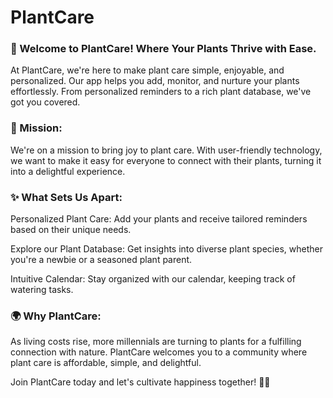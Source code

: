 # PlantCare


### 🌿 Welcome to PlantCare! Where Your Plants Thrive with Ease.

At PlantCare, we're here to make plant care simple, enjoyable, and personalized. Our app helps you add, monitor, and nurture your plants effortlessly. From personalized reminders to a rich plant database, we've got you covered.

### 🌱 Mission:
We're on a mission to bring joy to plant care. With user-friendly technology, we want to make it easy for everyone to connect with their plants, turning it into a delightful experience.

### ✨ What Sets Us Apart:

Personalized Plant Care: Add your plants and receive tailored reminders based on their unique needs.

Explore our Plant Database: Get insights into diverse plant species, whether you're a newbie or a seasoned plant parent.

Intuitive Calendar: Stay organized with our calendar, keeping track of watering tasks.

### 🌍 Why PlantCare:
As living costs rise, more millennials are turning to plants for a fulfilling connection with nature. PlantCare welcomes you to a community where plant care is affordable, simple, and delightful.

Join PlantCare today and let's cultivate happiness together! 🌿✨

